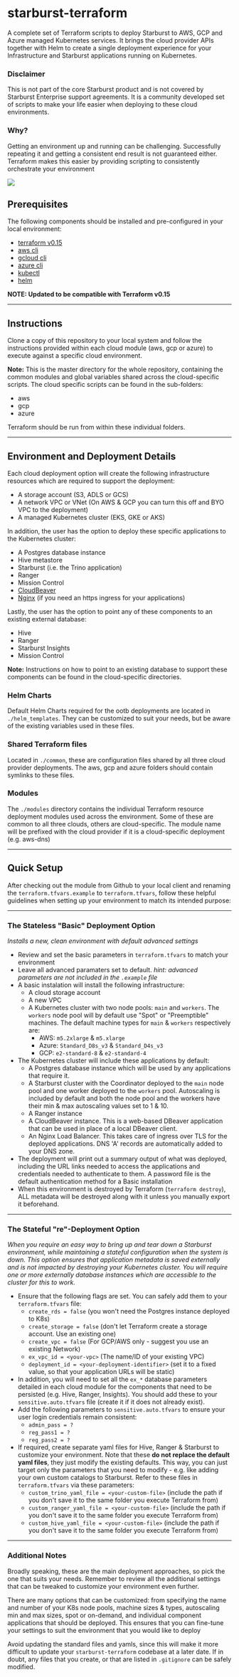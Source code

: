 # starburst-terraform

A complete set of Terraform scripts to deploy Starburst to AWS, GCP and Azure managed Kubernetes services. It brings the cloud provider APIs together with Helm to create a single deployment experience for your Infrastructure and Starburst applications running on Kubernetes.

### Disclaimer
This is not part of the core Starburst product and is not covered by Starburst Enterprise support agreements. It is a community developed set of scripts to make your life easier when deploying to these cloud environments. 

### Why?
Getting an environment up and running can be challenging. Successfully repeating it and getting a consistent end result is not guaranteed either. Terraform makes this easier by providing scripting to consistently orchestrate your environment

<img src="./overview.svg?sanitize=true">

## Prerequisites

The following components should be installed and pre-configured in your local environment:

- [terraform v0.15](https://learn.hashicorp.com/tutorials/terraform/install-cli) 
- [aws cli](https://docs.aws.amazon.com/cli/latest/userguide/install-cliv2.html)
- [gcloud cli](https://cloud.google.com/sdk/docs/install)
- [azure cli](https://docs.microsoft.com/en-us/cli/azure/install-azure-cli)
- [kubectl](https://kubernetes.io/docs/tasks/tools/install-kubectl/)
- [helm](https://helm.sh/docs/intro/install/)

**NOTE: Updated to be compatible with Terraform v0.15**

___
## Instructions
Clone a copy of this repository to your local system and follow the instructions provided within each cloud module (aws, gcp or azure) to execute against a specific cloud environment.

**Note:** This is the master directory for the whole repository, containing the common modules and global variables shared across the cloud-specific scripts. The cloud specific scripts can be found in the sub-folders:
- aws
- gcp
- azure

Terraform should be run from within these individual folders.

___
## Environment and Deployment Details

Each cloud deployment option will create the following infrastructure resources which are required to support the deployment:

- A storage account (S3, ADLS or GCS)
- A network VPC or VNet (On AWS & GCP you can turn this off and BYO VPC to the deployment)
- A managed Kubernetes cluster (EKS, GKE or AKS)

In addition, the user has the option to deploy these specific applications to the Kubernetes cluster:

- A Postgres database instance
- Hive metastore
- Starburst (i.e. the Trino application)
- Ranger
- Mission Control
- [CloudBeaver](https://cloudbeaver.io/)
- [Nginx](https://github.com/kubernetes/ingress-nginx) (if you need an https ingress for your applications)

Lastly, the user has the option to point any of these components to an existing external database:

- Hive
- Ranger
- Starburst Insights
- Mission Control

**Note:** Instructions on how to point to an existing database to support these components can be found in the cloud-specific directories.

### Helm Charts
Default Helm Charts required for the ootb deployments are located in `./helm_templates`. They can be customized to suit your needs, but be aware of the existing variables used in these files.
### Shared Terraform files
Located in `./common`, these are configuration files shared by all three cloud provider deployments. The aws, gcp and azure folders should contain symlinks to these files.
### Modules
The `./modules` directory contains the individual Terraform resource deployment modules used across the environment. Some of these are common to all three clouds, others are cloud-specific. The module name will be prefixed with the cloud provider if it is a cloud-specific deployment (e.g. aws-dns)
___
## Quick Setup
After checking out the module from Github to your local client and renaming the `terraform.tfvars.example` to `terraform.tfvars`, follow these helpful guidelines when setting up your environment to match its intended purpose:
___
### The Stateless "Basic" Deployment Option
*Installs a new, clean environment with default advanced settings*
- Review and set the basic parameters in `terraform.tfvars` to match your environment
- Leave all advanced paramaters set to default. *hint: advanced parameters are not included in the `.example` file*
- A basic instalation will install the following infrastructure:
    - A cloud storage account
    - A new VPC
    - A Kubernetes cluster with two node pools: `main` and `workers`. The `workers` node pool will by default use "Spot" or "Preemptible" machines. The default machine types for `main` & `workers` respectively are:
        - AWS: `m5.2xlarge` & `m5.xlarge`
        - Azure: `Standard_D8s_v3` & `Standard_D4s_v3`
        - GCP: `e2-standard-8` & `e2-standard-4`
- The Kubernetes cluster will include these applications by default:
    - A Postgres database instance which will be used by any applications that require it.
    - A Starburst cluster with the Coordinator deployed to the `main` node pool and one worker deployed to the `workers` pool. Autoscaling is included by default and both the node pool and the workers have their min & max autoscaling values set to 1 & 10.
    - A Ranger instance
    - A CloudBeaver instance. This is a web-based DBeaver application that can be used in place of a local DBeaver client.
    - An Nginx Load Balancer. This takes care of ingress over TLS for the deployed applications. DNS 'A' records are automatically added to your DNS zone.
- The deployment will print out a summary output of what was deployed, including the URL links needed to access the applications and credentials needed to authenticate to them. A password file is the default authentication method for a Basic installation
- When this environment is destroyed by Terraform (`terraform destroy`), ALL metadata will be destroyed along with it unless you manually export it beforehand.
___
### The Stateful "re"-Deployment Option
*When you require an easy way to bring up and tear down a Starburst environment, while maintaining a stateful configuration when the system is down. This option ensures that application metadata is saved externally and is not impacted by destroying your Kubernetes cluster. You will require one or more externally database instances which are accessible to the cluster for this to work.*
- Ensure that the following flags are set. You can safely add them to your `terraform.tfvars` file:
    - `create_rds = false` (you won't need the Postgres instance deployed to K8s)
    - `create_storage = false` (don't let Terraform create a storage account. Use an existing one)
    - `create_vpc = false` (For GCP/AWS only - suggest you use an existing Network)
    - `ex_vpc_id = <your-vpc>` (The name/ID of your existing VPC)
    - `deployment_id = <your-deployment-identifier>` (set it to a fixed value, so that your application URLs will be static)
- In addition, you will need to set all the `ex_*` database parameters detailed in each cloud module for the components that need to be persisted (e.g. Hive, Ranger, Insights). You should add these to your `sensitive.auto.tfvars` file (create it if it does not already exist).
- Add the following parameters to `sensitive.auto.tfvars` to ensure your user login credentials remain consistent:
    - `admin_pass = ?`
    - `reg_pass1 = ?`
    - `reg_pass2 = ?`
- If required, create separate yaml files for Hive, Ranger & Starburst to customize your environment. Note that these **do not replace the default yaml files**, they just modify the existing defaults. This way, you can just target only the parameters that you need to modify - e.g. like adding your own custom catalogs to Starburst. Refer to these files in `terraform.tfvars` via these parameters:
    - `custom_trino_yaml_file = <your-custom-file>` (include the path if you don't save it to the same folder you execute Terraform from)
    - `custom_ranger_yaml_file = <your-custom-file>` (include the path if you don't save it to the same folder you execute Terraform from)
    - `custom_hive_yaml_file = <your-custom-file>` (include the path if you don't save it to the same folder you execute Terraform from)
___
### Additional Notes
Broadly speaking, these are the main deployment approaches, so pick the one that suits your needs. Remember to review all the additional settings that can be tweaked to customize your environment even further.

There are many options that can be customized: from specifying the name and number of your K8s node pools, machine sizes & types, autoscaling min and max sizes, spot or on-demand, and individual component applications that should be deployed. This ensures that you can fine-tune your settings to suit the environment that you would like to deploy

Avoid updating the standard files and yamls, since this will make it more difficult to update your `starburst-terraform` codebase at a later date. If in doubt, any files that you create, or that are listed in `.gitignore` can be safely modified.